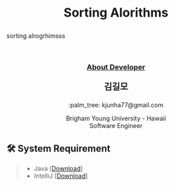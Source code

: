 # <p align="center">Sorting Alorithms</p>

<p>
sorting alrogrhimsss
</p>
<br/>


### <p align="center" style="text-decoration:underline">About Developer</p>

**<p align="center" style="font-size:15pt">김길모</p>**
<p align="center">:palm_tree: kjunha77@gmail.com </p>
<p align="center">
Brigham Young University - Hawaii<br/>
Software Engineer<br/>
</p>

## :hammer_and_wrench: System Requirement
> + Java [[Download](https://www.java.com/en/download/manual.jsp)]
> + IntelliJ [[Download](https://www.jetbrains.com/idea/download)]
